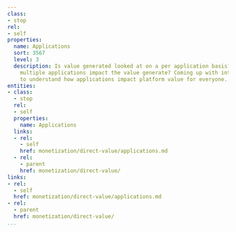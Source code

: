 ```yaml
---
class:
- stop
rel:
- self
properties:
  name: Applications
  sort: 3567
  level: 3
  description: Is value generated looked at on a per application basis? Does having
    multiple applications impact the value generate? Coming up with interesting ways
    to understand how applications impact platform value for everyone.
entities:
- class:
  - stop
  rel:
  - self
  properties:
    name: Applications
  links:
  - rel:
    - self
    href: monetization/direct-value/applications.md
  - rel:
    - parent
    href: monetization/direct-value/
links:
- rel:
  - self
  href: monetization/direct-value/applications.md
- rel:
  - parent
  href: monetization/direct-value/
...
```

